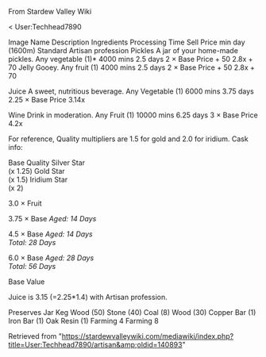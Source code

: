 From Stardew Valley Wiki

&lt; User:Techhead7890

Image Name Description Ingredients Processing Time Sell Price min day  
(1600m) Standard Artisan profession Pickles A jar of your home-made pickles. Any vegetable (1)* 4000 mins 2.5 days 2 × Base Price + 50 2.8x + 70 Jelly Gooey. Any fruit (1) 4000 mins 2.5 days 2 × Base Price + 50 2.8x + 70

Juice A sweet, nutritious beverage. Any Vegetable (1) 6000 mins 3.75 days 2.25 × Base Price 3.14x

Wine Drink in moderation. Any Fruit (1) 10000 mins 6.25 days 3 × Base Price 4.2x

For reference, Quality multipliers are 1.5 for gold and 2.0 for iridium. Cask info:

Base Quality Silver Star  
(x 1.25) Gold Star  
(x 1.5) Iridium Star  
(x 2)

3.0 × Fruit

3.75 × Base *Aged: 14 Days*

4.5 × Base *Aged: 14 Days*  
*Total: 28 Days*

6.0 × Base *Aged: 28 Days*  
*Total: 56 Days*

Base Value

Juice is 3.15 (=2.25\*1.4) with Artisan profession.

Preserves Jar Keg Wood (50) Stone (40) Coal (8) Wood (30) Copper Bar (1) Iron Bar (1) Oak Resin (1) Farming 4 Farming 8

Retrieved from "https://stardewvalleywiki.com/mediawiki/index.php?title=User:Techhead7890/artisan&amp;oldid=140893"